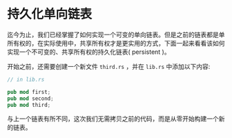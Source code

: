 # 持久化单向链表
迄今为止，我们已经掌握了如何实现一个可变的单向链表。但是之前的链表都是单所有权的，在实际使用中，共享所有权才是更实用的方式，下面一起来看看该如何实现一个不可变的、共享所有权的持久化链表( persistent )。

开始之前，还需要创建一个新文件 `third.rs` ，并在 `lib.rs` 中添加以下内容:
```rust
// in lib.rs

pub mod first;
pub mod second;
pub mod third;
```

与上一个链表有所不同，这次我们无需拷贝之前的代码，而是从零开始构建一个新的链表。


